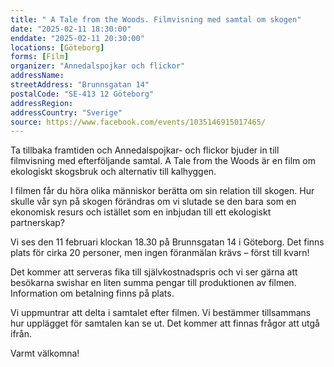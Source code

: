 ```yaml
---
title: " A Tale from the Woods. Filmvisning med samtal om skogen"
date: "2025-02-11 18:30:00"
enddate: "2025-02-11 20:30:00"
locations: [Göteborg]
forms: [Film]
organizer: "Annedalspojkar och flickor"
addressName: 
streetAddress: "Brunnsgatan 14"
postalCode: "SE-413 12 Göteborg"
addressRegion:
addressCountry: "Sverige"
source: https://www.facebook.com/events/1035146915017465/
---
```

Ta tillbaka framtiden och Annedalspojkar- och flickor bjuder in till filmvisning med efterföljande samtal. A Tale from the Woods är en film om ekologiskt skogsbruk och alternativ till kalhyggen.

I filmen får du höra olika människor berätta om sin relation till skogen. Hur skulle vår syn på skogen förändras om vi slutade se den bara som en ekonomisk resurs och istället som en inbjudan till ett ekologiskt partnerskap?

Vi ses den 11 februari klockan 18.30 på Brunnsgatan 14 i Göteborg. Det finns plats för cirka 20 personer, men ingen föranmälan krävs – först till kvarn! 

Det kommer att serveras fika till självkostnadspris och vi ser gärna att besökarna swishar en liten summa pengar till produktionen av filmen. Information om betalning finns på plats. 

Vi uppmuntrar att delta i samtalet efter filmen. Vi bestämmer tillsammans hur upplägget för samtalen kan se ut. Det kommer att finnas frågor att utgå ifrån. 

Varmt välkomna!
